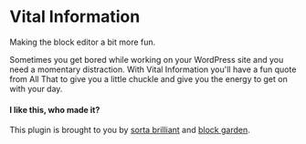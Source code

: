 # Vital Information

Making the block editor a bit more fun.

Sometimes you get bored while working on your WordPress site and you need a momentary distraction. With Vital Information you'll have a fun quote from All That to give you a little chuckle and give you the energy to get on with your day. 

#### I like this, who made it?
This plugin is brought to you by [sorta brilliant](https://sortabrilliant.com/) and [block garden](https://block.garden).
